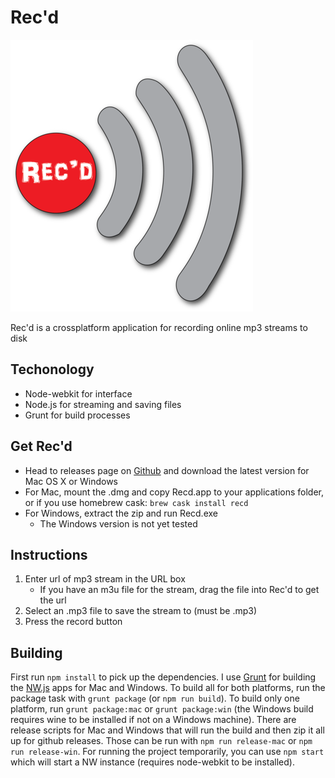 # Rec'd

![Rec'd](icons/recd_small.png)

Rec'd is a crossplatform application for recording online mp3 streams to disk

## Techonology
 
 - Node-webkit for interface
 - Node.js for streaming and saving files
 - Grunt for build processes

## Get Rec'd

 - Head to releases page on [Github](https://github.com/aeewhite/Recd/releases) and download the latest version for Mac OS X or Windows
 - For Mac, mount the .dmg and copy Recd.app to your applications folder, or if you use homebrew cask: `brew cask install recd`
 - For Windows, extract the zip and run Recd.exe
	 - The Windows version is not yet tested

## Instructions

 1. Enter url of mp3 stream in the URL box
	 - If you have an m3u file for the stream, drag the file into Rec'd to get the url
 2. Select an .mp3 file to save the stream to (must be .mp3)
 3. Press the record button

## Building

First run `npm install` to pick up the dependencies. I use [Grunt](http://gruntjs.com/) for building the [NW.js](https://github.com/nwjs/nw.js) apps for Mac and Windows. To build all for both platforms, run the package task with `grunt package` (or `npm run build`). To build only one platform, run `grunt package:mac` or `grunt package:win` (the Windows build requires wine to be installed if not on a Windows machine). There are release scripts for Mac and Windows that will run the build and then zip it all up for github releases. Those can be run with `npm run release-mac` or `npm run release-win`. For running the project temporarily, you can use `npm start` which will start a NW instance (requires node-webkit to be installed).

